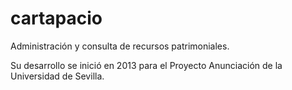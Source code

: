 cartapacio
==========

Administración y consulta de recursos patrimoniales.

Su desarrollo se inició en 2013 para el Proyecto Anunciación de la Universidad de Sevilla.
